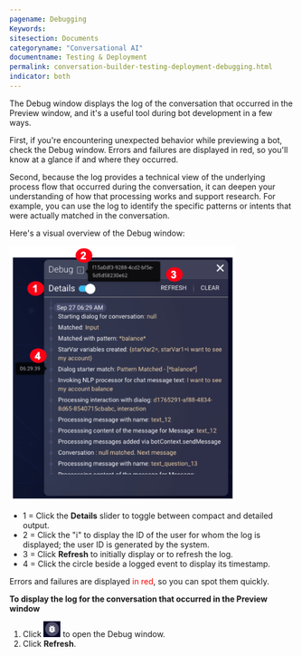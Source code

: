 ```yaml
---
pagename: Debugging
Keywords:
sitesection: Documents
categoryname: "Conversational AI"
documentname: Testing & Deployment
permalink: conversation-builder-testing-deployment-debugging.html
indicator: both
---
```


The Debug window displays the log of the conversation that occurred in the Preview window, and it's a useful tool during bot development in a few ways.

First, if you're encountering unexpected behavior while previewing a bot, check the Debug window. Errors and failures are displayed in red, so you'll know at a glance if and where they occurred. 

Second, because the log provides a technical view of the underlying process flow that occurred during the conversation, it can deepen your understanding of how that processing works and support research. For example, you can use the log to identify the specific patterns or intents that were actually matched in the conversation.

Here's a visual overview of the Debug window:

<img style="width:400px" src="img/ConvoBuilder/debug_window.png">

- 1 = Click the **Details** slider to toggle between compact and detailed output.
- 2 = Click the "i" to display the ID of the user for whom the log is displayed; the user ID is generated by the system.
- 3 = Click **Refresh** to initially display or to refresh the log.
- 4 = Click the circle beside a logged event to display its timestamp.

Errors and failures are displayed <font color="red">in red</font>, so you can spot them quickly.

**To display the log for the conversation that occurred in the Preview window**

1. Click <img style="width:30px" src="img/ConvoBuilder/icon_debug.png"> to open the Debug window.
2. Click **Refresh**.